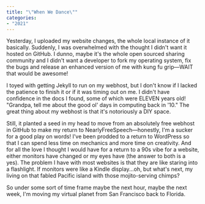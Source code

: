 ```yaml
---
title: "\"When We Dance\"" 
categories:
- "2021"
---
```


Yesterday, I uploaded my website changes, the whole local instance of it basically.  Suddenly, I was overwhelmed with the thought I didn't want it hosted on GitHub.  I dunno, maybe it's the whole open sourced sharing community and I didn't want a developer to fork my operating system, fix the bugs and release an enhanced version of me with kung fu grip—WAIT that would be awesome!

I toyed with getting Jekyll to run on my webhost, but I don't know if I lacked the patience to finish it or if it was timing out on me.  I didn't have confidence in the docs I found, some of which were ELEVEN years old!   "Grandpa, tell me about the good ol' days in computing back in '10." The great thing about my webhost is that it's notoriously a DIY space. 

Still, it planted a seed in my head to move from an absolutely free webhost in GitHub to make my return to NearlyFreeSpeech—honestly, I'm a sucker for a good play on words!  I've been prodded to a return to WordPress so that I can spend less time on mechanics and more time on creativity.  And for all the love I thought I would have for a return to a 90s vibe for a website, either monitors have changed or my eyes have (the answer to both is a yes).  The problem I have with most websites is that they are like staring into a flashlight.  If monitors were like a Kindle display...oh, but what's next, my living on that fabled Pacific island with those mojito-serving chimps?

So under some sort of time frame maybe the next hour, maybe the next week, I'm moving my virtual planet from San Francisco back to Florida.


